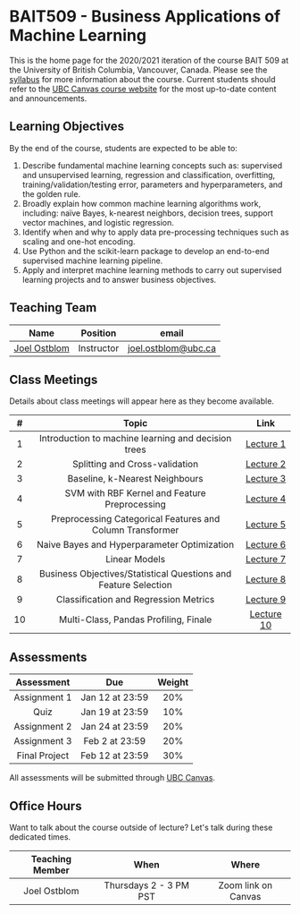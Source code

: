 # BAIT509 - Business Applications of Machine Learning

This is the home page for the 2020/2021 iteration of the course BAIT 509 at the University of British Columbia, Vancouver, Canada. Please see the [syllabus](https://github.com/bait509-ubc/BAIT509/blob/master/BAIT509-2022.pdf) for more information about the course. Current students should refer to the [UBC Canvas course website](https://canvas.ubc.ca/courses/82520) for the most up-to-date content and announcements.

## Learning Objectives

By the end of the course, students are expected to be able to:

1.	Describe fundamental machine learning concepts such as: supervised and unsupervised learning, regression and classification, overfitting, training/validation/testing error, parameters and hyperparameters, and the golden rule.
2.	Broadly explain how common machine learning algorithms work, including: naïve Bayes, k-nearest neighbors, decision trees, support vector machines, and logistic regression.
3.	Identify when and why to apply data pre-processing techniques such as scaling and one-hot encoding.
4.	Use Python and the scikit-learn package to develop an end-to-end supervised machine learning pipeline.
5.	Apply and interpret machine learning methods to carry out supervised learning projects and to answer business objectives.


## Teaching Team

| Name         | Position   | email | 
| :---:        | :---:      | :---:         | 
| [Joel Ostblom](https://www.joelostblom.com/) | Instructor | joel.ostblom@ubc.ca | 

## Class Meetings

Details about class meetings will appear here as they become available.

|  #    | Topic | Link |
| :---: | :---: | :---: |
| 1     | Introduction to machine learning and decision trees | [Lecture 1](https://bait509-ubc.github.io/BAIT509/lectures/lecture1.html)|
| 2     | Splitting and Cross-validation | [Lecture 2](https://bait509-ubc.github.io/BAIT509/lectures/lecture2.html) | 
| 3     | Baseline, k-Nearest Neighbours |[Lecture 3](https://bait509-ubc.github.io/BAIT509/lectures/lecture3.html) | 
| 4     | SVM with RBF Kernel and Feature Preprocessing | [Lecture 4](https://bait509-ubc.github.io/BAIT509/lectures/lecture4.html) | 
| 5     | Preprocessing Categorical Features and Column Transformer| [Lecture 5](https://bait509-ubc.github.io/BAIT509/lectures/lecture5.html) |
| 6     | Naive Bayes and Hyperparameter Optimization| [Lecture 6](https://bait509-ubc.github.io/BAIT509/lectures/lecture6.html)|
| 7     | Linear Models| [Lecture 7](https://bait509-ubc.github.io/BAIT509/lectures/lecture7.html)|
| 8     | Business Objectives/Statistical Questions and Feature Selection | [Lecture 8](https://bait509-ubc.github.io/BAIT509/lectures/lecture8.html)|
| 9     | Classification and Regression Metrics | [Lecture 9](https://bait509-ubc.github.io/BAIT509/lectures/lecture9.html)|
| 10    | Multi-Class, Pandas Profiling, Finale | [Lecture 10](https://bait509-ubc.github.io/BAIT509/lectures/lecture10.html)| 

## Assessments

| Assessment                                                      | Due                  | Weight |
| :---:                                                           | :---:                | :---:  |
| Assignment 1                                                    | Jan 12 at 23:59      | 20%    |
| Quiz                                                            | Jan 19 at 23:59      | 10%    |
| Assignment 2                                                    | Jan 24 at 23:59      | 20%    |
| Assignment 3                                                    | Feb 2 at 23:59       | 20%    |
| Final Project                                                   | Feb 12 at 23:59      | 30%    |

All assessments will be submitted through [UBC Canvas](https://canvas.ubc.ca/courses/82520).

## Office Hours

Want to talk about the course outside of lecture? Let's talk during these dedicated times.

| Teaching Member | When                   | Where    |
| :---:           | :---:                  | :---:    |
|  Joel Ostblom   | Thursdays 2 - 3 PM PST | Zoom link on Canvas |
